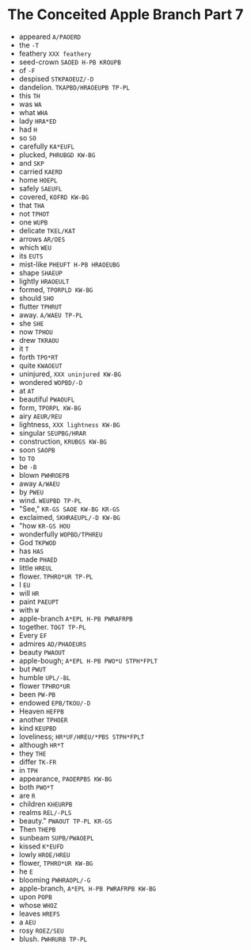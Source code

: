 # The Conceited Apple Branch Part 7

* appeared `A/PAOERD`
* the `-T`
* feathery `XXX feathery`
* seed-crown `SAOED H-PB KROUPB`
* of `-F`
* despised `STKPAOEUZ/-D`
* dandelion. `TKAPBD/HRAOEUPB TP-PL`
* this `TH`
* was `WA`
* what `WHA`
* lady `HRA*ED`
* had `H`
* so `SO`
* carefully `KA*EUFL`
* plucked, `PHRUBGD KW-BG`
* and `SKP`
* carried `KAERD`
* home `HOEPL`
* safely `SAEUFL`
* covered, `KOFRD KW-BG`
* that `THA`
* not `TPHOT`
* one `WUPB`
* delicate `TKEL/KAT`
* arrows `AR/OES`
* which `WEU`
* its `EUTS`
* mist-like `PHEUFT H-PB HRAOEUBG`
* shape `SHAEUP`
* lightly `HRAOEULT`
* formed, `TPORPLD KW-BG`
* should `SHO`
* flutter `TPHRUT`
* away. `A/WAEU TP-PL`
* she `SHE`
* now `TPHOU`
* drew `TKRAOU`
* it `T`
* forth `TPO*RT`
* quite `KWAOEUT`
* uninjured, `XXX uninjured KW-BG`
* wondered `WOPBD/-D`
* at `AT`
* beautiful `PWAOUFL`
* form, `TPORPL KW-BG`
* airy `AEUR/REU`
* lightness, `XXX lightness KW-BG`
* singular `SEUPBG/HRAR`
* construction, `KRUBGS KW-BG`
* soon `SAOPB`
* to `TO`
* be `-B`
* blown `PWHROEPB`
* away `A/WAEU`
* by `PWEU`
* wind. `WEUPBD TP-PL`
* "See," `KR-GS SAOE KW-BG KR-GS`
* exclaimed, `SKHRAEUPL/-D KW-BG`
* "how `KR-GS HOU`
* wonderfully `WOPBD/TPHREU`
* God `TKPWOD`
* has `HAS`
* made `PHAED`
* little `HREUL`
* flower. `TPHRO*UR TP-PL`
* I `EU`
* will `HR`
* paint `PAEUPT`
* with `W`
* apple-branch `A*EPL H-PB PWRAFRPB`
* together. `TOGT TP-PL`
* Every `EF`
* admires `AD/PHAOEURS`
* beauty `PWAOUT`
* apple-bough; `A*EPL H-PB PWO*U STPH*FPLT`
* but `PWUT`
* humble `UPL/-BL`
* flower `TPHRO*UR`
* been `PW-PB`
* endowed `EPB/TKOU/-D`
* Heaven `HEFPB`
* another `TPHOER`
* kind `KEUPBD`
* loveliness; `HR*UF/HREU/*PBS STPH*FPLT`
* although `HR*T`
* they `THE`
* differ `TK-FR`
* in `TPH`
* appearance, `PAOERPBS KW-BG`
* both `PWO*T`
* are `R`
* children `KHEURPB`
* realms `REL/-PLS`
* beauty." `PWAOUT TP-PL KR-GS`
* Then `THEPB`
* sunbeam `SUPB/PWAOEPL`
* kissed `K*EUFD`
* lowly `HROE/HREU`
* flower, `TPHRO*UR KW-BG`
* he `E`
* blooming `PWHRAOPL/-G`
* apple-branch, `A*EPL H-PB PWRAFRPB KW-BG`
* upon `POPB`
* whose `WHOZ`
* leaves `HREFS`
* a `AEU`
* rosy `ROEZ/SEU`
* blush. `PWHRURB TP-PL`
